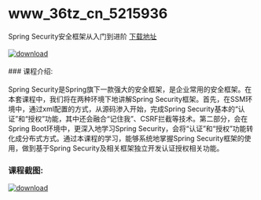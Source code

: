 # www_36tz_cn_5215936
Spring Security安全框架从入门到进阶
[下载地址](http://www.36tz.cn/article/5215936 "下载地址")
<br/></br>[![download](http://36tz.cn/muke_img/2020_10_2-95-300x183.png "下载地址")](http://www.36tz.cn/article/5215936 "下载地址")
<br/></br>### 课程介绍:<br/></br>Spring Security是Spring旗下一款强大的安全框架，是企业常用的安全框架。在本套课程中，我们将在两种环境下地讲解Spring Security框架。首先，在SSM环境中，通过xml配置的方式，从源码渗入开始，完成Spring Security基本的“认证”和“授权”功能，其中还会融合“记住我”、CSRF拦截等技术。第二部分，会在Spring Boot环境中，更深入地学习Spring Security，会将“认证”和“授权”功能转化成分布式方式。通过本课程的学习，能够系统地掌握Spring Security框架的使用，做到基于Spring Security及相关框架独立开发认证授权相关功能。

### 课程截图:
[![download](http://36tz.cn/muke_img/2020_10_1-102.png "下载地址")](http://www.36tz.cn/article/5215936 "下载地址")
